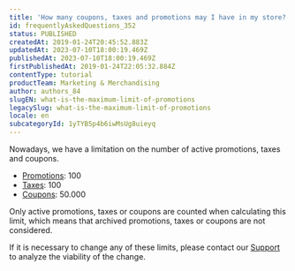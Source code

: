 ```yaml
---
title: 'How many coupons, taxes and promotions may I have in my store?'
id: frequentlyAskedQuestions_352
status: PUBLISHED
createdAt: 2019-01-24T20:45:52.883Z
updatedAt: 2023-07-10T18:00:19.469Z
publishedAt: 2023-07-10T18:00:19.469Z
firstPublishedAt: 2019-01-24T22:05:32.884Z
contentType: tutorial
productTeam: Marketing & Merchandising
author: authors_84
slugEN: what-is-the-maximum-limit-of-promotions
legacySlug: what-is-the-maximum-limit-of-promotions
locale: en
subcategoryId: 1yTYB5p4b6iwMsUg8uieyq
---
```


Nowadays, we have a limitation on the number of active promotions, taxes and coupons.

- [Promotions](/en/tutorial/como-criar-promocoes--tutorials_320): 100
- [Taxes](/en/tutorial/creating-surchargestaxes): 100
- [Coupons](/en/tutorial/creating-a-coupon/): 50.000

Only active promotions, taxes or coupons are counted when calculating this limit, which means that archived promotions, taxes or coupons are not considered.

If it is necessary to change any of these limits, please contact our [Support](https://help.vtex.com/en/support) to analyze the viability of the change.
